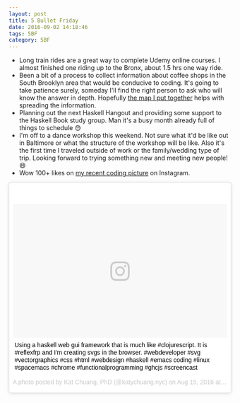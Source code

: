 ```yaml
---
layout: post
title: 5 Bullet Friday
date: 2016-09-02 14:18:46
tags: 5BF
category: 5BF
---
```


* Long train rides are a great way to complete Udemy online courses. I almost finished one riding up to the Bronx, about 1.5 hrs one way ride.
* Been a bit of a process to collect information about coffee shops in the South Brooklyn area that would be conducive to coding. It's going to take patience surely, someday I'll find the right person to ask who will know the answer in depth. Hopefully [the map I put together](/5min/2016/08/25/where-can-i-code/) helps with spreading the information.
* Planning out the next Haskell Hangout and providing some support to the Haskell Book study group. Man it's a busy month already full of things to schedule :sweat:
* I'm off to a dance workshop this weekend. Not sure what it'd be like out in Baltimore or what the structure of the workshop will be like. Also it's the first time I traveled outside of work or the family/wedding type of trip. Looking forward to trying something new and meeting new people! :smile:
* Wow 100+ likes on [my recent coding picture](https://www.instagram.com/p/BJJ37RzgsHo/?taken-by=katychuang.nyc) on Instagram.

<blockquote class="instagram-media" data-instgrm-captioned data-instgrm-version="7" style=" background:#FFF; border:0; border-radius:3px; box-shadow:0 0 1px 0 rgba(0,0,0,0.5),0 1px 10px 0 rgba(0,0,0,0.15); margin: 1px; max-width:658px; padding:0; width:99.375%; width:-webkit-calc(100% - 2px); width:calc(100% - 2px);"><div style="padding:8px;"> <div style=" background:#F8F8F8; line-height:0; margin-top:40px; padding:31.2037037037% 0; text-align:center; width:100%;"> <div style=" background:url(data:image/png;base64,iVBORw0KGgoAAAANSUhEUgAAACwAAAAsCAMAAAApWqozAAAABGdBTUEAALGPC/xhBQAAAAFzUkdCAK7OHOkAAAAMUExURczMzPf399fX1+bm5mzY9AMAAADiSURBVDjLvZXbEsMgCES5/P8/t9FuRVCRmU73JWlzosgSIIZURCjo/ad+EQJJB4Hv8BFt+IDpQoCx1wjOSBFhh2XssxEIYn3ulI/6MNReE07UIWJEv8UEOWDS88LY97kqyTliJKKtuYBbruAyVh5wOHiXmpi5we58Ek028czwyuQdLKPG1Bkb4NnM+VeAnfHqn1k4+GPT6uGQcvu2h2OVuIf/gWUFyy8OWEpdyZSa3aVCqpVoVvzZZ2VTnn2wU8qzVjDDetO90GSy9mVLqtgYSy231MxrY6I2gGqjrTY0L8fxCxfCBbhWrsYYAAAAAElFTkSuQmCC); display:block; height:44px; margin:0 auto -44px; position:relative; top:-22px; width:44px;"></div></div> <p style=" margin:8px 0 0 0; padding:0 4px;"> <a href="https://www.instagram.com/p/BJJ37RzgsHo/" style=" color:#000; font-family:Arial,sans-serif; font-size:14px; font-style:normal; font-weight:normal; line-height:17px; text-decoration:none; word-wrap:break-word;" target="_blank">Using a haskell web gui framework that is much like #clojurescript. It is #reflexfrp and I&#39;m creating svgs in the browser. #webdeveloper #svg #vectorgraphics #css #html #webdesign #haskell #emacs coding #linux #spacemacs #chrome #functionalprogramming #ghcjs #screencast</a></p> <p style=" color:#c9c8cd; font-family:Arial,sans-serif; font-size:14px; line-height:17px; margin-bottom:0; margin-top:8px; overflow:hidden; padding:8px 0 7px; text-align:center; text-overflow:ellipsis; white-space:nowrap;">A photo posted by Kat Chuang, PhD (@katychuang.nyc) on <time style=" font-family:Arial,sans-serif; font-size:14px; line-height:17px;" datetime="2016-08-16T03:20:39+00:00">Aug 15, 2016 at 8:20pm PDT</time></p></div></blockquote> <script async defer src="//platform.instagram.com/en_US/embeds.js"></script>

